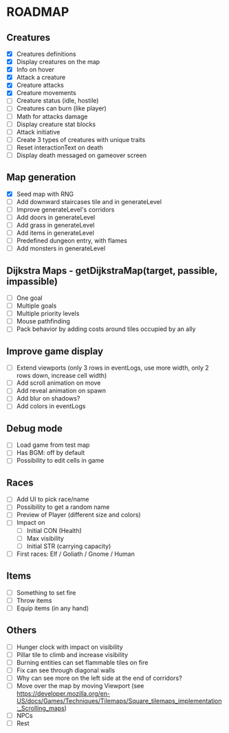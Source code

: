 # ROADMAP

## Creatures

- [x] Creatures definitions
- [x] Display creatures on the map
- [x] Info on hover
- [x] Attack a creature
- [x] Creature attacks
- [x] Creature movements
- [ ] Creature status (idle, hostile)
- [ ] Creatures can burn (like player)
- [ ] Math for attacks damage
- [ ] Display creature stat blocks
- [ ] Attack initiative
- [ ] Create 3 types of creatures with unique traits
- [ ] Reset interactionText on death
- [ ] Display death messaged on gameover screen

## Map generation

- [x] Seed map with RNG
- [ ] Add downward staircases tile and in generateLevel
- [ ] Improve generateLevel's corridors
- [ ] Add doors in generateLevel
- [ ] Add grass in generateLevel
- [ ] Add items in generateLevel
- [ ] Predefined dungeon entry, with flames
- [ ] Add monsters in generateLevel

## Dijkstra Maps - getDijkstraMap(target, passible, impassible)

- [ ] One goal
- [ ] Multiple goals
- [ ] Multiple priority levels
- [ ] Mouse pathfinding
- [ ] Pack behavior by adding costs around tiles occupied by an ally

## Improve game display

- [ ] Extend viewports (only 3 rows in eventLogs, use more width, only 2 rows down, increase cell width)
- [ ] Add scroll animation on move
- [ ] Add reveal animation on spawn
- [ ] Add blur on shadows?
- [ ] Add colors in eventLogs

## Debug mode

- [ ] Load game from test map
- [ ] Has BGM: off by default
- [ ] Possibility to edit cells in game

## Races

- [ ] Add UI to pick race/name
- [ ] Possibility to get a random name
- [ ] Preview of Player (different size and colors)
- [ ] Impact on
  - [ ] Initial CON (Health)
  - [ ] Max visibility
  - [ ] Initial STR (carrying capacity)
- [ ] First races: Elf / Goliath / Gnome / Human

## Items

- [ ] Something to set fire
- [ ] Throw items
- [ ] Equip items (in any hand)

## Others

- [ ] Hunger clock with impact on visibility
- [ ] Pillar tile to climb and increase visibility
- [ ] Burning entities can set flammable tiles on fire
- [ ] Fix can see through diagonal walls
- [ ] Why can see more on the left side at the end of corridors?
- [ ] Move over the map by moving Viewport (see https://developer.mozilla.org/en-US/docs/Games/Techniques/Tilemaps/Square_tilemaps_implementation:_Scrolling_maps)
- [ ] NPCs
- [ ] Rest
